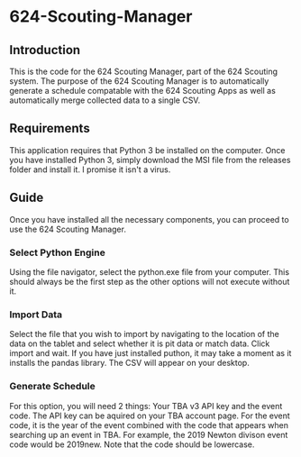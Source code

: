 # 624-Scouting-Manager

## Introduction 
This is the code for the 624 Scouting Manager, part of the 624 Scouting system. The purpose of the 624 Scouting Manager is to automatically generate a schedule compatable with the 624 Scouting Apps as well as automatically merge collected data to a single CSV.

## Requirements
This application requires that Python 3 be installed on the computer. Once you have installed Python 3, simply download the MSI file from the releases folder and install it. I promise it isn't a virus.

## Guide
Once you have installed all the necessary components, you can proceed to use the 624 Scouting Manager.

### Select Python Engine
Using the file navigator, select the python.exe file from your computer. This should always be the first step as the other options will not execute without it.

### Import Data
Select the file that you wish to import by navigating to the location of the data on the tablet and select whether it is pit data or match data. Click import and wait. If you have just installed puthon, it may take a moment as it installs the pandas library. The CSV will appear on your desktop. 

### Generate Schedule
For this option, you will need 2 things: Your TBA v3 API key and the event code. The API key can be aquired on your TBA account page. For the event code, it is the year of the event combined with the code that appears when searching up an event in TBA. For example, the 2019 Newton divison event code would be 2019new. Note that the code should be lowercase. 
